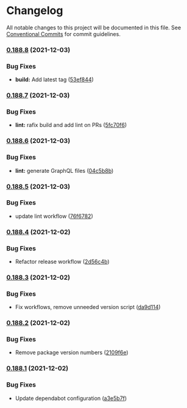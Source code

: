 # Changelog

All notable changes to this project will be documented in this file. See [Conventional Commits](https://conventionalcommits.org) for commit guidelines.

### [0.188.8](https://github.com/ExpediaGroup/insights-explorer/compare/v0.188.7...v0.188.8) (2021-12-03)


### Bug Fixes

* **build:** Add latest tag ([53ef844](https://github.com/ExpediaGroup/insights-explorer/commit/53ef84401bb1ebea746063fdcf058ee553709f19))

### [0.188.7](https://github.com/ExpediaGroup/insights-explorer/compare/v0.188.6...v0.188.7) (2021-12-03)


### Bug Fixes

* **lint:** rafix build and add lint on PRs ([5fc70f6](https://github.com/ExpediaGroup/insights-explorer/commit/5fc70f66fa1a840d7b294059cb73f4af311b59a1))

### [0.188.6](https://github.com/ExpediaGroup/insights-explorer/compare/v0.188.5...v0.188.6) (2021-12-03)


### Bug Fixes

* **lint:** generate GraphQL files ([04c5b8b](https://github.com/ExpediaGroup/insights-explorer/commit/04c5b8bef0f22571b887c11b84dcf45e8e9cbe4d))

### [0.188.5](https://github.com/ExpediaGroup/insights-explorer/compare/v0.188.4...v0.188.5) (2021-12-03)


### Bug Fixes

* update lint workflow ([76f6782](https://github.com/ExpediaGroup/insights-explorer/commit/76f6782c60637d063d807a05258eac6e372fbdfc))

### [0.188.4](https://github.com/ExpediaGroup/insights-explorer/compare/v0.188.3...v0.188.4) (2021-12-02)


### Bug Fixes

* Refactor release workflow ([2d56c4b](https://github.com/ExpediaGroup/insights-explorer/commit/2d56c4b71677b36aa881517f864808628853e656))

### [0.188.3](https://github.com/ExpediaGroup/insights-explorer/compare/v0.188.2...v0.188.3) (2021-12-02)


### Bug Fixes

* Fix workflows, remove unneeded version script ([da9d114](https://github.com/ExpediaGroup/insights-explorer/commit/da9d1142c4546d0200e30bd45b03702efdcdf7ce))

### [0.188.2](https://github.com/ExpediaGroup/insights-explorer/compare/v0.188.1...v0.188.2) (2021-12-02)


### Bug Fixes

* Remove package version numbers ([2109f6e](https://github.com/ExpediaGroup/insights-explorer/commit/2109f6e6256ebf7cbd87096160ad938bb1549cb9))

### [0.188.1](https://github.com/ExpediaGroup/insights-explorer/compare/v0.188.0...v0.188.1) (2021-12-02)


### Bug Fixes

* Update dependabot configuration ([a3e5b7f](https://github.com/ExpediaGroup/insights-explorer/commit/a3e5b7f941516ad65efc67391863ace431022b99))
